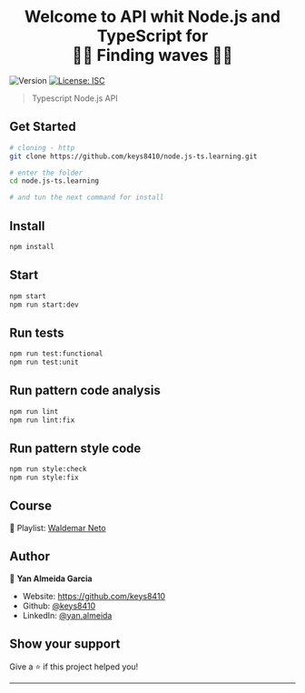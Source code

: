 <h1 align="center">Welcome to API whit Node.js and TypeScript for<br />🌊🌊 Finding waves 🌊🌊</h1>
<p>
  <img alt="Version" src="https://img.shields.io/badge/version-1.0.0-blue.svg?cacheSeconds=2592000" />
  <a href="#" target="_blank">
    <img alt="License: ISC" src="https://img.shields.io/badge/License-ISC-yellow.svg" />
  </a>
</p>

> Typescript Node.js API

## Get Started

```sh
# cloning - http
git clone https://github.com/keys8410/node.js-ts.learning.git

# enter the folder
cd node.js-ts.learning

# and tun the next command for install
```

## Install

```sh
npm install
```

## Start

```sh
npm start
npm run start:dev
```

## Run tests

```sh
npm run test:functional
npm run test:unit
```

## Run pattern code analysis

```sh
npm run lint
npm run lint:fix
```

## Run pattern style code

```sh
npm run style:check
npm run style:fix
```

## Course

🔗 Playlist: [Waldemar Neto](https://www.youtube.com/playlist?list=PLz_YTBuxtxt6_Zf1h-qzNsvVt46H8ziKh)

## Author

👤 **Yan Almeida Garcia**

- Website: https://github.com/keys8410
- Github: [@keys8410](https://github.com/keys8410)
- LinkedIn: [@yan.almeida](https://linkedin.com/in/yan-a-9aa672108/)

## Show your support

Give a ⭐️ if this project helped you!

---
